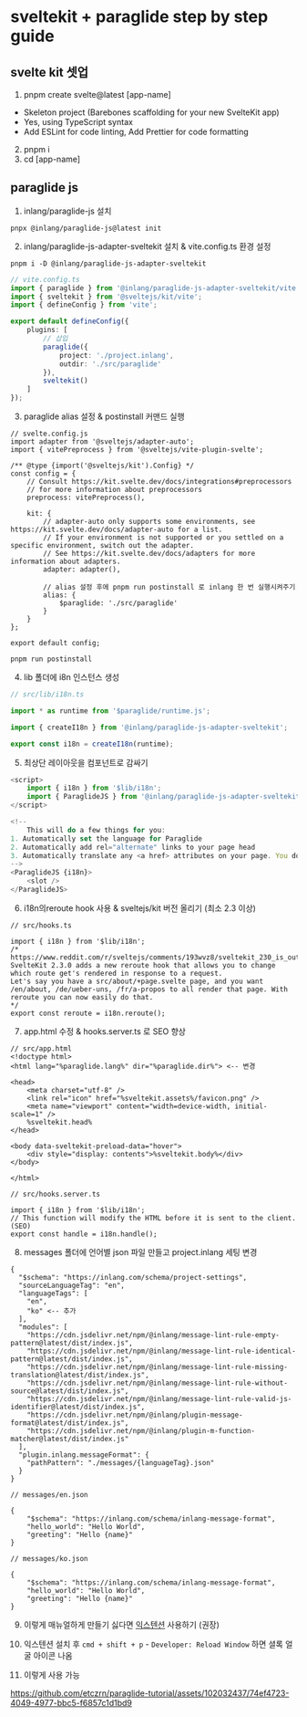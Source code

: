# sveltekit + paraglide step by step guide

## svelte kit 셋업
1. pnpm create svelte@latest [app-name]
  - Skeleton project (Barebones scaffolding for your new SvelteKit app)
  - Yes, using TypeScript syntax
  - Add ESLint for code linting, Add Prettier for code formatting
2. pnpm i
3. cd [app-name]

## paraglide js
1. inlang/paraglide-js 설치
```
pnpx @inlang/paraglide-js@latest init
```
2. inlang/paraglide-js-adapter-sveltekit 설치 & vite.config.ts 환경 설정
```
pnpm i -D @inlang/paraglide-js-adapter-sveltekit
```

``` ts
// vite.config.ts
import { paraglide } from '@inlang/paraglide-js-adapter-sveltekit/vite';
import { sveltekit } from '@sveltejs/kit/vite';
import { defineConfig } from 'vite';

export default defineConfig({
	plugins: [
		// 삽입
		paraglide({
			project: './project.inlang',
			outdir: './src/paraglide'
		}),
		sveltekit()
	]
});
```
3. paraglide alias 설정 & postinstall 커맨드 실행
```
// svelte.config.js
import adapter from '@sveltejs/adapter-auto';
import { vitePreprocess } from '@sveltejs/vite-plugin-svelte';

/** @type {import('@sveltejs/kit').Config} */
const config = {
	// Consult https://kit.svelte.dev/docs/integrations#preprocessors
	// for more information about preprocessors
	preprocess: vitePreprocess(),

	kit: {
		// adapter-auto only supports some environments, see https://kit.svelte.dev/docs/adapter-auto for a list.
		// If your environment is not supported or you settled on a specific environment, switch out the adapter.
		// See https://kit.svelte.dev/docs/adapters for more information about adapters.
		adapter: adapter(),

		// alias 설정 후에 pnpm run postinstall 로 inlang 한 번 실행시켜주기
		alias: {
			$paraglide: './src/paraglide'
		}
	}
};

export default config;
```

```
pnpm run postinstall
```

4. lib 폴더에 i8n 인스턴스 생성
``` ts
// src/lib/i18n.ts

import * as runtime from '$paraglide/runtime.js';

import { createI18n } from '@inlang/paraglide-js-adapter-sveltekit';

export const i18n = createI18n(runtime);

```

5. 최상단 레이아웃을 <ParaglideJS /> 컴포넌트로 감싸기
``` ts
<script>
	import { i18n } from '$lib/i18n';
	import { ParaglideJS } from '@inlang/paraglide-js-adapter-sveltekit';
</script>

<!-- 
	This will do a few things for you:
1. Automatically set the language for Paraglide
2. Automatically add rel="alternate" links to your page head
3. Automatically translate any <a href> attributes on your page. You don't need to change them
-->
<ParaglideJS {i18n}>
	<slot />
</ParaglideJS>

```

6. i18n의reroute hook 사용 & sveltejs/kit 버전 올리기 (최소 2.3 이상)
```
// src/hooks.ts

import { i18n } from '$lib/i18n';
/*
https://www.reddit.com/r/sveltejs/comments/193wvz8/sveltekit_230_is_out_with_a_new_hook/
SvelteKit 2.3.0 adds a new reroute hook that allows you to change which route get's rendered in response to a request.
Let's say you have a src/about/+page.svelte page, and you want /en/about, /de/ueber-uns, /fr/a-propos to all render that page. With reroute you can now easily do that.
*/
export const reroute = i18n.reroute();

```

7. app.html 수정 & hooks.server.ts 로 SEO 향상
```
// src/app.html
<!doctype html>
<html lang="%paraglide.lang%" dir="%paraglide.dir%"> <-- 변경

<head>
	<meta charset="utf-8" />
	<link rel="icon" href="%sveltekit.assets%/favicon.png" />
	<meta name="viewport" content="width=device-width, initial-scale=1" />
	%sveltekit.head%
</head>

<body data-sveltekit-preload-data="hover">
	<div style="display: contents">%sveltekit.body%</div>
</body>

</html>
```

```
// src/hooks.server.ts

import { i18n } from '$lib/i18n';
// This function will modify the HTML before it is sent to the client. (SEO)
export const handle = i18n.handle();
```

8. messages 폴더에 언어별 json 파일 만들고 project.inlang 세팅 변경

```
{
  "$schema": "https://inlang.com/schema/project-settings",
  "sourceLanguageTag": "en",
  "languageTags": [
    "en",
    "ko" <-- 추가
  ],
  "modules": [
    "https://cdn.jsdelivr.net/npm/@inlang/message-lint-rule-empty-pattern@latest/dist/index.js",
    "https://cdn.jsdelivr.net/npm/@inlang/message-lint-rule-identical-pattern@latest/dist/index.js",
    "https://cdn.jsdelivr.net/npm/@inlang/message-lint-rule-missing-translation@latest/dist/index.js",
    "https://cdn.jsdelivr.net/npm/@inlang/message-lint-rule-without-source@latest/dist/index.js",
    "https://cdn.jsdelivr.net/npm/@inlang/message-lint-rule-valid-js-identifier@latest/dist/index.js",
    "https://cdn.jsdelivr.net/npm/@inlang/plugin-message-format@latest/dist/index.js",
    "https://cdn.jsdelivr.net/npm/@inlang/plugin-m-function-matcher@latest/dist/index.js"
  ],
  "plugin.inlang.messageFormat": {
    "pathPattern": "./messages/{languageTag}.json"
  }
}
```

```
// messages/en.json

{
	"$schema": "https://inlang.com/schema/inlang-message-format",
	"hello_world": "Hello World",
	"greeting": "Hello {name}"
}
```

```
// messages/ko.json

{
	"$schema": "https://inlang.com/schema/inlang-message-format",
	"hello_world": "Hello World",
	"greeting": "Hello {name}"
}

```

9. 이렇게 매뉴얼하게 만들기 싫다면 [익스텐션](https://inlang.com/m/r7kp499g/app-inlang-ideExtension) 사용하기 (권장)

10. 익스텐션 설치 후 `cmd + shift + p` - `Developer: Reload Window` 하면 셜록 얼굴 아이콘 나옴

11. 이렇게 사용 가능


https://github.com/etczrn/paraglide-tutorial/assets/102032437/74ef4723-4049-4977-bbc5-f6857c1d1bd9


